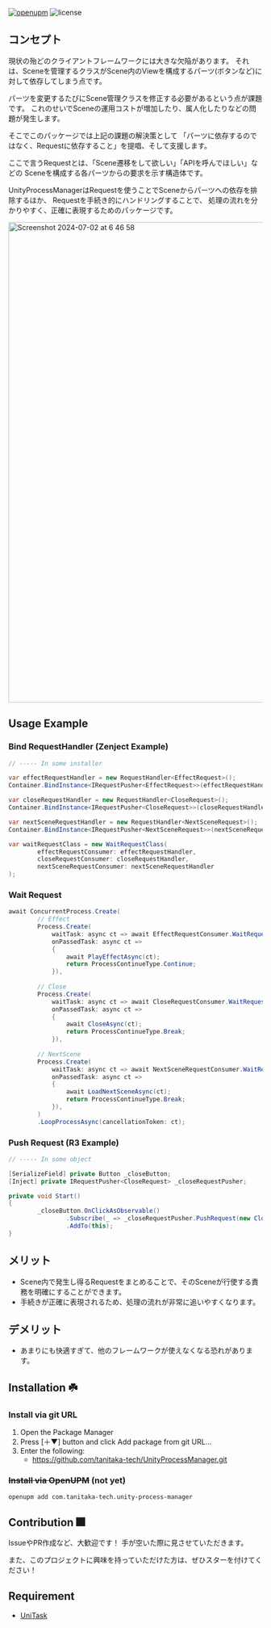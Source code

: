 [![openupm](https://img.shields.io/npm/v/com.tanitaka.unity-process-manager?label=openupm&registry_uri=https://package.openupm.com)](https://openupm.com/packages/com.tanitaka.unity-process-manager/)
![license](https://img.shields.io/github/license/tanitaka-tech/UnityProcessManager)

## コンセプト

現状の殆どのクライアントフレームワークには大きな欠陥があります。
それは、Sceneを管理するクラスがScene内のViewを構成するパーツ(ボタンなど)に対して依存してしまう点です。

パーツを変更するたびにScene管理クラスを修正する必要があるという点が課題です。
これのせいでSceneの運用コストが増加したり、属人化したりなどの問題が発生します。

そこでこのパッケージでは上記の課題の解決策として
「パーツに依存するのではなく、Requestに依存すること」を提唱、そして支援します。

ここで言うRequestとは、「Scene遷移をして欲しい」「APIを呼んでほしい」などの
Sceneを構成する各パーツからの要求を示す構造体です。

UnityProcessManagerはRequestを使うことでSceneからパーツへの依存を排除するほか、
Requestを手続き的にハンドリングすることで、 処理の流れを分かりやすく、正確に表現するためのパッケージです。

<img width="952" alt="Screenshot 2024-07-02 at 6 46 58" src="https://github.com/tanitaka-tech/UnityProcessManager/assets/78785830/4960cbb2-71e3-4662-9d35-ea1f51ba302b">

## Usage Example

### Bind RequestHandler (Zenject Example)
```cs
// ----- In some installer

var effectRequestHandler = new RequestHandler<EffectRequest>();
Container.BindInstance<IRequestPusher<EffectRequest>>(effectRequestHandler);

var closeRequestHandler = new RequestHandler<CloseRequest>();
Container.BindInstance<IRequestPusher<CloseRequest>>(closeRequestHandler);

var nextSceneRequestHandler = new RequestHandler<NextSceneRequest>();
Container.BindInstance<IRequestPusher<NextSceneRequest>>(nextSceneRequestHandler);

var waitRequestClass = new WaitRequestClass(
        effectRequestConsumer: effectRequestHandler,
        closeRequestConsumer: closeRequestHandler,
        nextSceneRequestConsumer: nextSceneRequestHandler
);

```

### Wait Request
```cs
await ConcurrentProcess.Create(  
        // Effect
        Process.Create(  
            waitTask: async ct => await EffectRequestConsumer.WaitRequestAndConsumeAsync(ct),  
            onPassedTask: async ct =>  
            {  
                await PlayEffectAsync(ct);
                return ProcessContinueType.Continue;
            }),
        
        // Close
        Process.Create(  
            waitTask: async ct => await CloseRequestConsumer.WaitRequestAndConsumeAsync(ct),
            onPassedTask: async ct =>  
            {  
                await CloseAsync(ct);
                return ProcessContinueType.Break;
            }), 
        
        // NextScene
        Process.Create(  
            waitTask: async ct => await NextSceneRequestConsumer.WaitRequestAndConsumeAsync(ct),
            onPassedTask: async ct =>  
            {  
                await LoadNextSceneAsync(ct);
                return ProcessContinueType.Break;
            }), 
        )    
        .LoopProcessAsync(cancellationToken: ct);
```

### Push Request (R3 Example)
```cs
// ----- In some object

[SerializeField] private Button _closeButton;
[Inject] private IRequestPusher<CloseRequest> _closeRequestPusher;

private void Start()
{
        _closeButton.OnClickAsObservable()
                .Subscribe(_ => _closeRequestPusher.PushRequest(new CloseRequest()))
                .AddTo(this);
}

```


## メリット
- Scene内で発生し得るRequestをまとめることで、そのSceneが行使する責務を明確にすることができます。
- 手続きが正確に表現されるため、処理の流れが非常に追いやすくなります。

## デメリット
- あまりにも快適すぎて、他のフレームワークが使えなくなる恐れがあります。

## Installation ☘️

### Install via git URL
1. Open the Package Manager
1. Press [＋▼] button and click Add package from git URL...
1. Enter the following:
    - https://github.com/tanitaka-tech/UnityProcessManager.git

### ~~Install via OpenUPM~~ (not yet)
```sh
openupm add com.tanitaka-tech.unity-process-manager
```

## Contribution 🎆
IssueやPR作成など、大歓迎です！
手が空いた際に見させていただきます。

また、このプロジェクトに興味を持っていただけた方は、ぜひスターを付けてください！

## Requirement
- [UniTask](https://github.com/Cysharp/UniTask)
